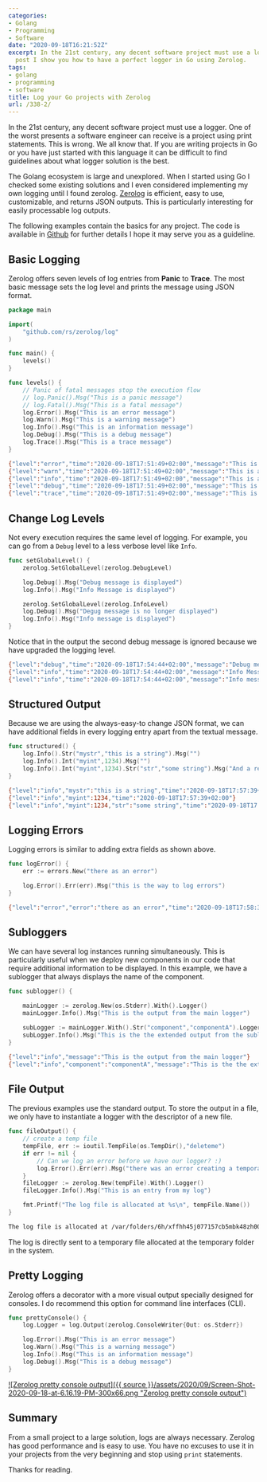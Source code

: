 ```yaml
---
categories:
- Golang
- Programming
- Software
date: "2020-09-18T16:21:52Z"
excerpt: In the 21st century, any decent software project must use a logger. In this
  post I show you how to have a perfect logger in Go using Zerolog.
tags:
- golang
- programming
- software
title: Log your Go projects with Zerolog
url: /338-2/
---
```

In the 21st century, any decent software project must use a logger. One of the worst presents a software engineer can receive is a project using print statements. This is wrong. We all know that. If you are writing projects in Go or you have just started with this language it can be difficult to find guidelines about what logger solution is the best. 

The Golang ecosystem is large and unexplored. When I started using Go I checked some existing solutions and I even considered implementing my own logging until I found zerolog. [Zerolog](http://www.github.com/rs/zerolog) is efficient, easy to use, customizable, and returns JSON outputs. This is particularly interesting for easily processable log outputs.

The following examples contain the basics for any project. The code is available in [Github](http://github.com/juanmanuel-tirado/golang-examples) for further details I hope it may serve you as a guideline.

## Basic Logging
Zerolog offers seven levels of log entries from **Panic** to **Trace**. The most basic message sets the log level and prints the message using JSON format.

```go
package main

import(
	"github.com/rs/zerolog/log"
)

func main() {
	levels()
}

func levels() {
    // Panic of fatal messages stop the execution flow
    // log.Panic().Msg("This is a panic message")
    // log.Fatal().Msg("This is a fatal message")
    log.Error().Msg("This is an error message")
    log.Warn().Msg("This is a warning message")
    log.Info().Msg("This is an information message")
    log.Debug().Msg("This is a debug message")
    log.Trace().Msg("This is a trace message")
}
```

```bash
{"level":"error","time":"2020-09-18T17:51:49+02:00","message":"This is an error message"}
{"level":"warn","time":"2020-09-18T17:51:49+02:00","message":"This is a warning message"}
{"level":"info","time":"2020-09-18T17:51:49+02:00","message":"This is an information message"}
{"level":"debug","time":"2020-09-18T17:51:49+02:00","message":"This is a debug message"}
{"level":"trace","time":"2020-09-18T17:51:49+02:00","message":"This is a trace message"}
```

## Change Log Levels
Not every execution requires the same level of logging. For example, you can go from a `Debug` level to a less verbose level like `Info`.

```go
func setGlobalLevel() {
    zerolog.SetGlobalLevel(zerolog.DebugLevel)

    log.Debug().Msg("Debug message is displayed")
    log.Info().Msg("Info Message is displayed")

    zerolog.SetGlobalLevel(zerolog.InfoLevel)
    log.Debug().Msg("Degug message is no longer displayed")
    log.Info().Msg("Info message is displayed")
}
```

Notice that in the output the second debug message is ignored because we have upgraded the logging level.
```bash
{"level":"debug","time":"2020-09-18T17:54:44+02:00","message":"Debug message is displayed"}
{"level":"info","time":"2020-09-18T17:54:44+02:00","message":"Info Message is displayed"}
{"level":"info","time":"2020-09-18T17:54:44+02:00","message":"Info message is displayed"}
```

## Structured Output
Because we are using the always-easy-to change JSON format, we can have additional fields in every logging entry apart from the textual message.
```go
func structured() {
    log.Info().Str("mystr","this is a string").Msg("")
    log.Info().Int("myint",1234).Msg("")
    log.Info().Int("myint",1234).Str("str","some string").Msg("And a regular message")
}
```
```bash
{"level":"info","mystr":"this is a string","time":"2020-09-18T17:57:39+02:00"}
{"level":"info","myint":1234,"time":"2020-09-18T17:57:39+02:00"}
{"level":"info","myint":1234,"str":"some string","time":"2020-09-18T17:57:39+02:00","message":"And a regular message"}
```

## Logging Errors
Logging errors is similar to adding extra fields as shown above.
```go
func logError() {
    err := errors.New("there as an error")

    log.Error().Err(err).Msg("this is the way to log errors")
}
```
```bash
{"level":"error","error":"there as an error","time":"2020-09-18T17:58:35+02:00","message":"this is the way to log errors"}
```

## Subloggers
We can have several log instances running simultaneously. This is particularly useful when we deploy new components in our code that require additional information to be displayed. In this example, we have a sublogger that always displays the name of the component.
```go
func sublogger() {

    mainLogger := zerolog.New(os.Stderr).With().Logger()
    mainLogger.Info().Msg("This is the output from the main logger")

    subLogger := mainLogger.With().Str("component","componentA").Logger()
    subLogger.Info().Msg("This is the the extended output from the sublogger")
}
```

```bash
{"level":"info","message":"This is the output from the main logger"}
{"level":"info","component":"componentA","message":"This is the the extended output from the sublogger"}
```

## File Output
The previous examples use the standard output. To store the output in a file, we only have to instantiate a logger with the descriptor of a new file.
```go
func fileOutput() {
    // create a temp file
    tempFile, err := ioutil.TempFile(os.TempDir(),"deleteme")
    if err != nil {
        // Can we log an error before we have our logger? :)
        log.Error().Err(err).Msg("there was an error creating a temporary file four our log")
    }
    fileLogger := zerolog.New(tempFile).With().Logger()
    fileLogger.Info().Msg("This is an entry from my log")

    fmt.Printf("The log file is allocated at %s\n", tempFile.Name())
}
```
```bash
The log file is allocated at /var/folders/6h/xffhh45j077157cb5mbk48zh0000gp/T/deleteme981120707
```

The log is directly sent to a temporary file allocated at the temporary folder in the system. 

## Pretty Logging
Zerolog offers a decorator with a more visual output specially designed for consoles. I do recommend this option for command line interfaces (CLI).
```go
func prettyConsole() {
    log.Logger = log.Output(zerolog.ConsoleWriter{Out: os.Stderr})

    log.Error().Msg("This is an error message")
    log.Warn().Msg("This is a warning message")
    log.Info().Msg("This is an information message")
    log.Debug().Msg("This is a debug message")
}
```
[![Zerolog pretty console output]({{ source }}/assets/2020/09/Screen-Shot-2020-09-18-at-6.16.19-PM-300x66.png "Zerolog pretty console output")](https://jmtirado.net/wp-content/uploads/2020/09/Screen-Shot-2020-09-18-at-6.16.19-PM-300x66.png "Zerolog pretty console output")

## Summary

From a small project to a large solution, logs are always necessary. Zerolog has good performance and is easy to use. You have no excuses to use it in your projects from the very beginning and stop using `print` statements.

Thanks for reading.
